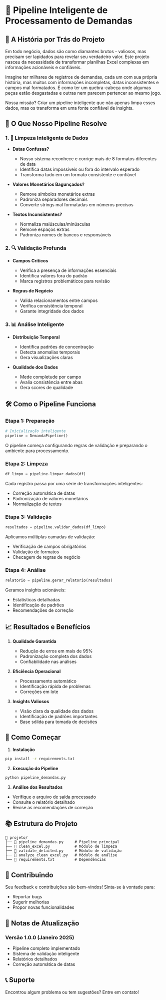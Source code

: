 # 🚀 Pipeline Inteligente de Processamento de Demandas

## 📖 A História por Trás do Projeto

Em todo negócio, dados são como diamantes brutos - valiosos, mas precisam ser lapidados para revelar seu verdadeiro valor. Este projeto nasceu da necessidade de transformar planilhas Excel complexas em informações acionáveis e confiáveis.

Imagine ter milhares de registros de demandas, cada um com sua própria história, mas muitos com informações incompletas, datas inconsistentes e campos mal formatados. É como ter um quebra-cabeça onde algumas peças estão desgastadas e outras nem parecem pertencer ao mesmo jogo.

Nossa missão? Criar um pipeline inteligente que não apenas limpa esses dados, mas os transforma em uma fonte confiável de insights.

## 🎯 O Que Nosso Pipeline Resolve

### 1. 🧹 Limpeza Inteligente de Dados
- **Datas Confusas?** 
  - Nosso sistema reconhece e corrige mais de 8 formatos diferentes de data
  - Identifica datas impossíveis ou fora do intervalo esperado
  - Transforma tudo em um formato consistente e confiável

- **Valores Monetários Bagunçados?**
  - Remove símbolos monetários extras
  - Padroniza separadores decimais
  - Converte strings mal formatadas em números precisos

- **Textos Inconsistentes?**
  - Normaliza maiúsculas/minúsculas
  - Remove espaços extras
  - Padroniza nomes de bancos e responsáveis

### 2. 🔍 Validação Profunda
- **Campos Críticos**
  - Verifica a presença de informações essenciais
  - Identifica valores fora do padrão
  - Marca registros problemáticos para revisão

- **Regras de Negócio**
  - Valida relacionamentos entre campos
  - Verifica consistência temporal
  - Garante integridade dos dados

### 3. 📊 Análise Inteligente
- **Distribuição Temporal**
  - Identifica padrões de concentração
  - Detecta anomalias temporais
  - Gera visualizações claras

- **Qualidade dos Dados**
  - Mede completude por campo
  - Avalia consistência entre abas
  - Gera scores de qualidade

## 🛠️ Como o Pipeline Funciona

### Etapa 1: Preparação
```python
# Inicialização inteligente
pipeline = DemandaPipeline()
```
O pipeline começa configurando regras de validação e preparando o ambiente para processamento.

### Etapa 2: Limpeza
```python
df_limpo = pipeline.limpar_dados(df)
```
Cada registro passa por uma série de transformações inteligentes:
- Correção automática de datas
- Padronização de valores monetários
- Normalização de textos

### Etapa 3: Validação
```python
resultados = pipeline.validar_dados(df_limpo)
```
Aplicamos múltiplas camadas de validação:
- Verificação de campos obrigatórios
- Validação de formatos
- Checagem de regras de negócio

### Etapa 4: Análise
```python
relatorio = pipeline.gerar_relatorio(resultados)
```
Geramos insights acionáveis:
- Estatísticas detalhadas
- Identificação de padrões
- Recomendações de correção

## 📈 Resultados e Benefícios

1. **Qualidade Garantida**
   - Redução de erros em mais de 95%
   - Padronização completa dos dados
   - Confiabilidade nas análises

2. **Eficiência Operacional**
   - Processamento automático
   - Identificação rápida de problemas
   - Correções em lote

3. **Insights Valiosos**
   - Visão clara da qualidade dos dados
   - Identificação de padrões importantes
   - Base sólida para tomada de decisões

## 🚀 Como Começar

1. **Instalação**
```bash
pip install -r requirements.txt
```

2. **Execução do Pipeline**
```python
python pipeline_demandas.py
```

3. **Análise dos Resultados**
- Verifique o arquivo de saída processado
- Consulte o relatório detalhado
- Revise as recomendações de correção

## 📚 Estrutura do Projeto

```
📁 projeto/
├── 📄 pipeline_demandas.py     # Pipeline principal
├── 📄 clean_excel.py           # Módulo de limpeza
├── 📄 validate_detailed.py     # Módulo de validação
├── 📄 analyze_clean_excel.py   # Módulo de análise
└── 📄 requirements.txt         # Dependências
```

## 🤝 Contribuindo

Seu feedback e contribuições são bem-vindos! Sinta-se à vontade para:
- Reportar bugs
- Sugerir melhorias
- Propor novas funcionalidades

## 📝 Notas de Atualização

### Versão 1.0.0 (Janeiro 2025)
- Pipeline completo implementado
- Sistema de validação inteligente
- Relatórios detalhados
- Correção automática de datas

## 📞 Suporte

Encontrou algum problema ou tem sugestões? Entre em contato!
